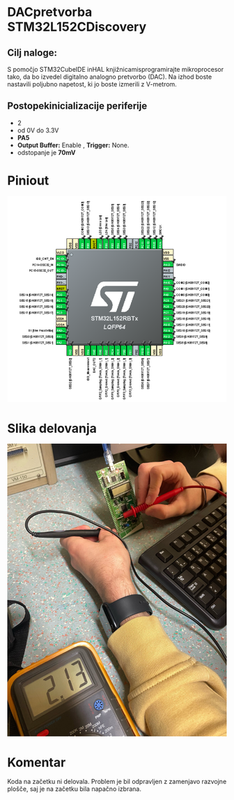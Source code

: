 # DACpretvorba STM32L152CDiscovery


## Cilj naloge:
S pomočjo STM32CubeIDE inHAL knjižnicamisprogramirajte mikroprocesor tako, da bo izvedel digitalno  analogno  pretvorbo  (DAC).  Na  izhod  boste  nastavili  poljubno  napetost,  ki  jo  boste  izmerili  z  V-metrom. 

## Postopekinicializacije periferije
- 2
- od 0V do 3.3V
- **PA5**
- **Output Buffer:** Enable , **Trigger:** None. 
- odstopanje je **70mV**

# Piniout
![Pinout](media/image.png)

# Slika delovanja
![Slika multimetra](meida/../media/6C20AFE8-94B1-4E16-9BC3-93C938C72283L0001.png.png.jpg)

# Komentar
Koda na začetku ni delovala. Problem je bil odpravljen z zamenjavo razvojne plošče, saj je na začetku bila napačno izbrana.